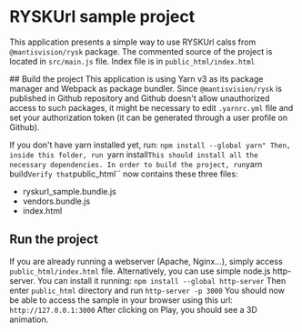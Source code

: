 # RYSKUrl sample project
This application presents a simple way to use RYSKUrl calss from ``@mantisvision/rysk`` package. The commented source 
of the project is located in ``src/main.js`` file. Index file is in ``public_html/index.html``

## Build the project
This application is using Yarn v3 as its package manager and Webpack as package bundler. Since ``@mantisvision/rysk`` is
published in Github repository and Github doesn't allow unauthorized access to such packages, it might be necessary
to edit ``.yarnrc.yml`` file and set your authorization token (it can be generated through a user profile on Github).

If you don't have yarn installed yet, run:
``npm install --global yarn"
Then, inside this folder, run
``yarn install``
This should install all the necessary dependencies.
In order to build the project, run
``yarn build``
Verify that ``public_html`` now contains these three files:
  - ryskurl_sample.bundle.js
  - vendors.bundle.js
  - index.html

## Run the project
If you are already running a webserver (Apache, Nginx...), simply access ``public_html/index.html`` file. Alternatively,
you can use simple node.js http-server. You can install it running:
``npm install --global http-server``
Then enter ``public_html`` directory and run
``http-server -p 3000``
You should now be able to access the sample in your browser using this url: ``http://127.0.0.1:3000``
After clicking on Play, you should see a 3D animation.
